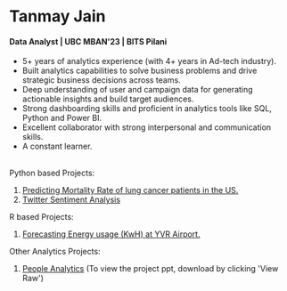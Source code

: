 # Tanmay Jain
#### Data Analyst | UBC MBAN'23 | BITS Pilani
   
- 5+ years of analytics experience (with 4+ years in Ad-tech industry).<br>
- Built analytics capabilities to solve business problems and drive strategic business decisions across teams.<br>
- Deep understanding of user and campaign data for generating actionable insights and build target audiences.<br>
- Strong dashboarding skills and proficient in analytics tools like SQL, Python and Power BI.<br>
- Excellent collaborator with strong interpersonal and communication skills.<br>
- A constant learner.<br><br> 

Python based Projects: 
1. [Predicting Mortality Rate of lung cancer patients in the US.](https://github.com/tan1310/Data-Projects/blob/main/ML_Project_LungCancer.ipynb)
2. [Twitter Sentiment Analysis](https://github.com/tan1310/Data-Projects/blob/main/Twitter%20Project.ipynb)

R based Projects: 
1. [Forecasting Energy usage (KwH) at YVR Airport.](https://github.com/tan1310/Data-Projects/blob/main/YVR_EnergyUsage_R.ipynb)

Other Analytics Projects:
1. [People Analytics](https://github.com/tan1310/Data-Projects/blob/main/People_Analytics.pptx) (To view the project ppt, download by clicking 'View Raw')
